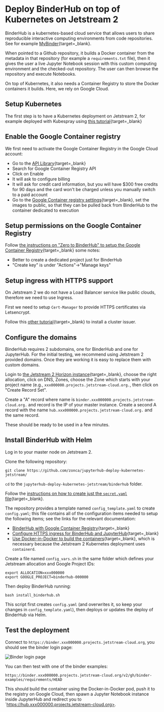 # Deploy BinderHub on top of Kubernetes on Jetstream 2

BinderHub is a kubernetes-based cloud service that allows users to share reproducible interactive computing environments from code repositories. See for example [MyBinder](https://mybinder.org){target=_blank}.

When pointed to a Github repository, it builds a Docker container from the metadata in that repository (for example a `requirements.txt` file), then it gives the user a live Jupyter Notebook session with this custom computing environment and the checked-out repository. The user can then browse the repository and execute Notebooks.

On top of Kubernetes, it also needs a Container Registry to store the Docker containers it builds. Here, we rely on Google Cloud.

## Setup Kubernetes

The first step is to have a Kubernetes deployment on Jetstream 2, for example deployed with Kubespray using [this tutorial](https://www.zonca.dev/posts/2022-03-30-jetstream2_kubernetes_kubespray){target=_blank}

## Enable the Google Container registry

We first need to activate the Google Container Registry in the Google Cloud account:

* Go to the [API Library](https://console.cloud.google.com/apis/library){target=_blank}
* Search for Google Container Registry API
* Click on Enable
* It will ask to configure billing
* It will ask for credit card information, but you will have $300 free credits for 90 days and the card won't be charged unless you manually switch to a paid account
* Go to the [Google Container registry settings](https://console.cloud.google.com/gcr/settings){target=_blank}, set the images to public, so that they can be pulled back from BinderHub to the container dedicated to execution

## Setup permissions on the Google Container Registry

Follow [the instructions on "Zero to BinderHub" to setup the Google Container Registry](https://binderhub.readthedocs.io/en/latest/zero-to-binderhub/setup-registry.html#set-up-google-container-registry){target=_blank}
some notes:

* Better to create a dedicated project just for BinderHub
* "Create key" is under "Actions"->"Manage keys"

## Setup ingress with HTTPS support

On Jetstream 2 we do not have a Load Balancer service like public clouds, therefore we need to use Ingress.

First we need to setup `Cert-Manager` to provide HTTPS certificates via Letsencrypt.

Follow this [other tutorial](https://zonca.dev/2020/03/setup-https-kubernetes-letsencrypt.html){target=_blank} to install a cluster issuer.

## Configure the domains

BinderHub requires 2 subdomains, one for BinderHub and one for JupyterHub.
For the initial testing, we recommend using Jetstream 2 provided domains. Once they are working it is easy to replace them with custom domains.

Login to [the Jetstream 2 Horizon instance](https://js2.jetstream-cloud.org/){target=_blank}, choose the right allocation, click on DNS, Zones, choose the Zone which starts with your project name (e.g., `xxx000000.projects.jetstream-cloud.org.`, then click on "Create Record Set".

Create a "A" record where name is `binder.xxx000000.projects.jetstream-cloud.org.` and record is the IP of your master instance. Create a second A record with the name `hub.xxx000000.projects.jetstream-cloud.org.` and the same record.

These should be ready to be used in a few minutes.

## Install BinderHub with Helm

Log in to your master node on Jetstream 2.

Clone the following repository:

    git clone https://github.com/zonca/jupyterhub-deploy-kubernetes-jetstream/

`cd` to the `jupyterhub-deploy-kubernetes-jetstream/binderhub` folder.

Follow the [instructions on how to create just the `secret.yaml` file](https://binderhub.readthedocs.io/en/latest/zero-to-binderhub/setup-binderhub.html){target=_blank}.

The repository provides a template named `config_template.yaml` to create `config.yaml`; this file contains all of the configuration items needed to setup the following items; see the links for the relevant documentation:

* [BinderHub with Google Container Registry](https://binderhub.readthedocs.io/en/latest/zero-to-binderhub/setup-binderhub.html){target=_blank}
* [Configure HTTPS ingress for BinderHub and JupyterHub](https://binderhub.readthedocs.io/en/latest/https.html){target=_blank}
* [Use Docker-in-Docker to build the containers](https://binderhub.readthedocs.io/en/latest/zero-to-binderhub/setup-binderhub.html#use-docker-inside-docker-dind){target=_blank}, which is necessary because the Jetstream 2 Kubernetes deployment uses `containerd`.

Create a file named `config_vars.sh` in the same folder which defines your Jetstream allocation and Google Project IDs:

    export ALLOCATION=xxx000000
    export GOOGLE_PROJECT=binderhub-000000

Then deploy BinderHub running:

    bash install_binderhub.sh

This script first creates `config.yaml` (and overwrites it, so keep your changes in `config_template.yaml`), then deploys or updates the deploy of BinderHub via Helm.

## Test the deployment

Connect to `https://binder.xxx000000.projects.jetstream-cloud.org`, you should see the binder login page:

![Binder login page](../images/binderloginpage.png)

You can then test with one of the binder examples:

`https://binder.xxx000000.projects.jetstream-cloud.org/v2/gh/binder-examples/requirements/HEAD`

This should build the container using the Docker-in-Docker pod, push it to the registry on Google Cloud, then spawn a Jupyter Notebook instance inside JupyterHub and redirect you to `https://hub.xxx000000.projects.jetstream-cloud.org>.
